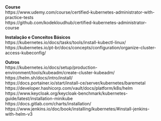 <p>
  <b>Course</b></br>
  https://www.udemy.com/course/certified-kubernetes-administrator-with-practice-tests</br>
  https://github.com/kodekloudhub/certified-kubernetes-administrator-course</br>
</p>
<p>
  <b>Instalação e Conceitos Básicos</b></br>
  https://kubernetes.io/docs/tasks/tools/install-kubectl-linux/</br>
  https://kubernetes.io/pt-br/docs/concepts/configuration/organize-cluster-access-kubeconfig/</br>
</p>
<p>
  <b>Outros</b></br>
  https://kubernetes.io/docs/setup/production-environment/tools/kubeadm/create-cluster-kubeadm/</br>
  https://helm.sh/docs/intro/install/</br>
  https://docs.portainer.io/start/install-ce/server/kubernetes/baremetal</br>
  https://developer.hashicorp.com/vault/docs/platform/k8s/helm</br>
  https://www.keycloak.org/keycloak-benchmark/kubernetes-guide/latest/installation-minikube</br>
  https://docs.gitlab.com/charts/installation/</br>
  https://www.jenkins.io/doc/book/installing/kubernetes/#install-jenkins-with-helm-v3</br>
</p>
